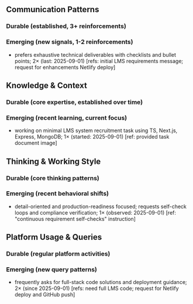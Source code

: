 ## Communication Patterns
### Durable (established, 3+ reinforcements)

### Emerging (new signals, 1-2 reinforcements)
- prefers exhaustive technical deliverables with checklists and bullet points; 2× (last: 2025-09-01) [refs: initial LMS requirements message; request for enhancements Netlify deploy]

## Knowledge & Context
### Durable (core expertise, established over time)

### Emerging (recent learning, current focus)
- working on minimal LMS system recruitment task using TS, Next.js, Express, MongoDB; 1× (started: 2025-09-01) [ref: provided task document image]

## Thinking & Working Style
### Durable (core thinking patterns)

### Emerging (recent behavioral shifts)
- detail-oriented and production-readiness focused; requests self-check loops and compliance verification; 1× (observed: 2025-09-01) [ref: "continuous requirement self-checks" instruction]

## Platform Usage & Queries
### Durable (regular platform activities)

### Emerging (new query patterns)
- frequently asks for full-stack code solutions and deployment guidance; 2× (since 2025-09-01) [refs: need full LMS code; request for Netlify deploy and GitHub push]
